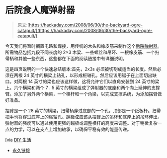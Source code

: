 # 后院食人魔弹射器

> 原文:[https://hackaday.com/2008/06/30/the-backyard-ogre-catapult/](https://hackaday.com/2008/06/30/the-backyard-ogre-catapult/)

今天我们将暂时搁置电路和焊接，用传统的木头和橡皮筋来制作这个[后院弹射器](http://www.stormthecastle.com/catapult/backyard-ogre-catapult-index.htm)。所需物品包括九段不同长度的 2×3 木梁、一些螺丝和吊环、一根橡皮筋、一个扫帚柄和其他一些东西，这些都在下面的阅读链接中有详细说明。

这是四页说明的一个快速总结版本:首先，2x3s 必须被切割成适当的长度。然后必须在两根 24 英寸的横梁上钻孔，以形成枢轴孔。然后应该用锯子在上面切出缺口。对两根 14 英寸的梁也应该这样做，这将允许它们以直角安装到 24 英寸的梁上。六个横梁和两个 7 . 5 英寸的横梁组成了弹射器的底座和两个向上延伸的支撑臂。添加了另外两个横梁，一个横杆和一个角梁，以完成支撑系统，为添加摆臂做好准备。

摆臂是一个 28 英寸的横梁，扫帚柄穿过底部的一个孔，顶部是一个纸板杯。扫帚把手也将穿过底座上的枢轴孔。蹦极弦应该从摆臂上的吊环和底座上的吊环伸出。弹射器的强度可以通过使用更强的蹦极或调整横杆的高度来调整。对于稍微复杂一点的力学，可以在支点上增加轴承，以确保平稳有效的能量传递。

[via [DIY 生活](http://www.diylife.com/2008/06/30/make-a-backyard-catapult/)

*   [永久链接](http://www.stormthecastle.com/catapult/the-outdoor-ogre-catapult/outdoor-ogre-catapult-2.htm)